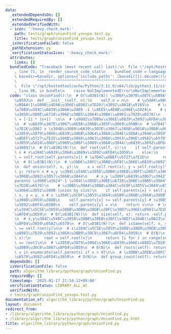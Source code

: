 ```yaml
---
data:
  _extendedDependsOn: []
  _extendedRequiredBy: []
  _extendedVerifiedWith:
  - icon: ':heavy_check_mark:'
    path: tests/graph/unionFind_yosupo.test.py
    title: tests/graph/unionFind_yosupo.test.py
  _isVerificationFailed: false
  _pathExtension: py
  _verificationStatusIcon: ':heavy_check_mark:'
  attributes:
    links: []
  bundledCode: "Traceback (most recent call last):\n  File \"/opt/hostedtoolcache/Python/3.11.0/x64/lib/python3.11/site-packages/onlinejudge_verify/documentation/build.py\"\
    , line 71, in _render_source_code_stat\n    bundled_code = language.bundle(stat.path,\
    \ basedir=basedir, options={'include_paths': [basedir]}).decode()\n          \
    \         ^^^^^^^^^^^^^^^^^^^^^^^^^^^^^^^^^^^^^^^^^^^^^^^^^^^^^^^^^^^^^^^^^^^^^^^^^^^^^^^^^\n\
    \  File \"/opt/hostedtoolcache/Python/3.11.0/x64/lib/python3.11/site-packages/onlinejudge_verify/languages/python.py\"\
    , line 96, in bundle\n    raise NotImplementedError\nNotImplementedError\n"
  code: "class UnionFind():\n  # O(\u03B1(N)) \u306F\u307B\u307C\u5B9A\u6570\u6642\
    \u9593\n  def __init__(self, n):\n    self.n = n\n    # \u5404\u9802\u70B9\u306E\
    \u89AA(1\u500B\u4E0A\u306E\u8981\u7D20)\u3092\u8A18\u5165\n    # \u305D\u306E\u9802\
    \u70B9\u304C\u6839\u306A\u3089 -1 \u4EE5\u4E0B\u306E\u5024\n    # parents*-1 \u304C\
    \u305D\u306E\u6728\u306E\u30B5\u30A4\u30BA(\u8981\u7D20\u6570)\n    self.parents\
    \ = [-1] * (n+1)  \n\n  # \u9802\u70B9x\u306E\u6839\u3092\u8FD4\u3059\u95A2\u6570\
    \n  # \u6839\u307E\u3067\u4E0A\u306B\u305F\u3069\u308B\n  # \u7D4C\u8DEF\u5727\
    \u7E2E\u3067 x \u304B\u3089\u6839\u307E\u3067\u306B\u901A\u308B\u9802\u70B9\u3092\
    \u3059\u3079\u3066\u6839\u306B\u3064\u306A\u304E\u306A\u304A\u3059\n  # \u7D4C\
    \u8DEF\u5727\u7E2E\u306B\u3088\u3063\u3066\u3053\u306E\u95A2\u6570\u304C\u8FD4\
    \u3059\u5024\u306F\u5909\u308F\u3089\u306A\u3044(\u6839\u3092\u8FD4\u3059\u304B\
    \u3089)\n  # O(\u03B1(N))\n  def root(self, x):\n    if self.parents[x] < 0: return\
    \ x # x\u304C\u6839\u306A\u3089x\u3092\u8FD4\u3059\n    else:\n      self.parents[x]\
    \ = self.root(self.parents[x]) # \u7D4C\u8DEF\u5727\u7E2E\n      return self.parents[x]\n\
    \n  # O(\u03B1(N))\n  # \u30DE\u30FC\u30B8\u5F8C\u306E\u6839\u3092\u8FD4\u3059\
    \n  def union(self, x, y):\n    x = self.root(x); y = self.root(y)\n    if x ==\
    \ y: return x # x,y \u304C\u540C\u3058\u30B0\u30EB\u30FC\u30D7\u306A\u3089\u306A\
    \u306B\u3082\u3057\u306A\u3044\n    # x,y \u306F\u6839\u3067\u3042\u308A\u3001\
    parents \u306E\u5024*-1 \u304C\u305D\u306E\u6728\u306E\u30B5\u30A4\u30BA(\u8981\
    \u7D20\u6570)\n    # \u30B5\u30A4\u30BA\u304C\u5C0F\u3055\u3044\u65B9\u306B\u3064\
    \u306A\u3052\u308B (union by size)\n    if self.parents[x] > self.parents[y]:\
    \ x, y = y, x # x \u304C\u5C0F\u3055\u3044\u65B9\u306B\u306A\u308B\u3088\u3046\
    \u306B\u3059\u308B\n    self.parents[x] += self.parents[y] # \u30B5\u30A4\u30BA\
    \u3092\u66F4\u65B0\n    self.parents[y] = x\n    return x\n\n  # \u8981\u7D20\
    x\u304C\u5C5E\u3059\u308B\u30B0\u30EB\u30FC\u30D7\u306E\u8981\u7D20\u6570\u3092\
    \u8FD4\u3059\n  # O(\u03B1(N))\n  def size(self, x): return -self.parents[self.root(x)]\n\
    \n  # x,y\u304C\u540C\u3058\u30B0\u30EB\u30FC\u30D7\u304B(\u9023\u7D50\u304B)\u3092\
    \u8FD4\u3059\u95A2\u6570\n  # O(\u03B1(N))\n  def isSame(self, x, y): return self.root(x)\
    \ == self.root(y)\n\n  # x\u304C\u5C5E\u3059\u308B\u30B0\u30EB\u30FC\u30D7\u306E\
    \u8981\u7D20\u3092\u30EA\u30B9\u30C8\u3067\u8FD4\u3059\n  # O(N)\n  def members(self,\
    \ x):\n      root = self.root(x)\n      return [i for i in range(self.n) if self.root(i)\
    \ == root]\n\n  # \u3059\u3079\u3066\u306E\u6839\u306E\u8981\u7D20\u3092\u30EA\
    \u30B9\u30C8\u3067\u8FD4\u3059\n  # O(N)\n  def roots(self): return [i for i,\
    \ x in enumerate(self.parents) if x < 0]\n\n  # \u30B0\u30EB\u30FC\u30D7\u306E\
    \u6570\u3092\u8FD4\u3059\n  # O(N)\n  def group_count(self): return len(self.roots())"
  dependsOn: []
  isVerificationFile: false
  path: algorithm_library/python/graph/UnionFind.py
  requiredBy: []
  timestamp: '2025-01-17 21:54:12+09:00'
  verificationStatus: LIBRARY_ALL_AC
  verifiedWith:
  - tests/graph/unionFind_yosupo.test.py
documentation_of: algorithm_library/python/graph/UnionFind.py
layout: document
redirect_from:
- /library/algorithm_library/python/graph/UnionFind.py
- /library/algorithm_library/python/graph/UnionFind.py.html
title: algorithm_library/python/graph/UnionFind.py
---
```

